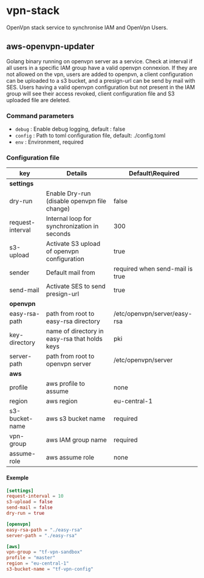 # vpn-stack

OpenVpn stack service to synchronise IAM and OpenVpn Users.

## aws-openvpn-updater

Golang binary running on openvpn server as a service. Check at interval if all users in a specific IAM group have a valid openvpn connexion. If they are not allowed on the vpn, users are added to openpvn, a client configuration can be uploaded to a s3 bucket, and a presign-url can be send by mail with SES. Users having a valid openvpn configuration but not present in the IAM group will see their access revoked, client configuration file and S3 uploaded file are deleted.

### Command parameters

- `debug` : Enable debug logging, default : false
- `config` : Path to toml configuration file, default: ./config.toml
- `env` : Environment, required

### Configuration file

| key  	| Details  	| Default\Required  	|
|---	|---	    |---	    |
| **settings** |
| dry-run           | Enable Dry-run (disable openvpn file change)  | false                           |
| request-interval  | Internal loop for synchronization in seconds  | 300                             |
| s3-upload         | Activate S3 upload of openvpn configuration   | true                            |
| sender            | Default mail from                             | required when send-mail is true |
| send-mail         | Activate SES to send presign-url              | true                            |
| **openvpn** |
| easy-rsa-path     | path from root to easy-rsa directory          | /etc/openvpn/server/easy-rsa    |
| key-directory     | name of directory in easy-rsa that holds keys | pki                             |
| server-path       | path from root to openvpn server              | /etc/openvpn/server             |
| **aws** |
| profile           | aws profile to assume                         | none                            |
| region            | aws region                                    | eu-central-1                    |
| s3-bucket-name    | aws s3 bucket name                            | required                        |
| vpn-group         | aws IAM group name                            | required                        |
| assume-role       | aws assume role                               | none                            |

#### Exemple

```toml
[settings]
request-interval = 10
s3-upload = false
send-mail = false
dry-run = true

[openvpn]
easy-rsa-path = "./easy-rsa"
server-path = "./easy-rsa"

[aws]
vpn-group = "tf-vpn-sandbox"
profile = "master"
region = "eu-central-1"
s3-bucket-name = "tf-vpn-config"
```
